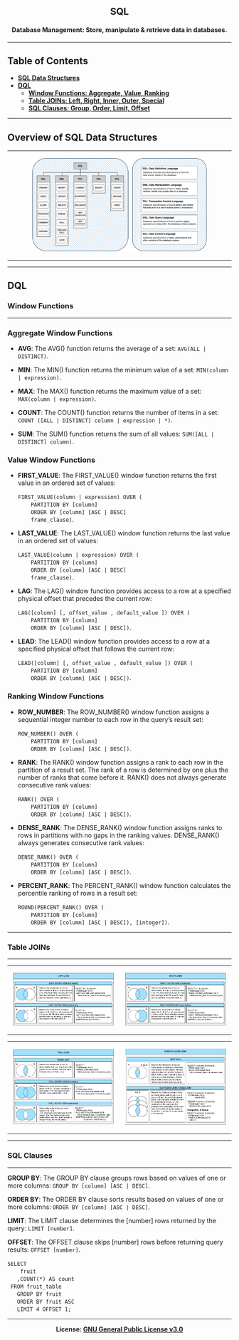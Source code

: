 <h2 align='center'>SQL</h2>
<h4 align='center'>Database Management: Store, manipulate & retrieve data in databases.</h4>

---

## Table of Contents
- <b>[SQL Data Structures](#overview-of-sql-data-structures)</b>
- <b>[DQL](#dql)</b>
  - <b>[Window Functions: Aggregate, Value, Ranking](#window-functions)</b>
  - <b>[Table JOINs: Left, Right, Inner, Outer, Special](#table-joins)</b>
  - <b>[SQL Clauses: Group, Order, Limit, Offset](#sql-clauses)</b>
---

## Overview of SQL Data Structures

<div>
<table>
	  <tr>
    	  <td style="margin:2px;">
<p align='center'><img src='https://github.com/kariemoorman/didactic-diy/blob/main/tutorials/sql/images/sql_tables-sql_data_structures.drawio.png'  width='80%'/></p>
        </td>
    </tr>
</table>
</div>

---

## DQL 

### Window Functions
---

### Aggregate Window Functions 

<ul>
<li>
<p><b>AVG</b>: The AVG() function returns the average of a set: <code>AVG(ALL | DISTINCT)</code>. </p>
</li>
<li>
<p><b>MIN</b>: The MIN() function returns the minimum value of a set: <code>MIN(column | expression)</code>.</p>
</li>
<li>
<p><b>MAX</b>: The MAX() function returns the maximum value of a set: <code>MAX(column | expression)</code>.</p>
</li>
<li>
<p><b>COUNT</b>: The COUNT() function returns the number of items in a set: <code>COUNT ([ALL | DISTINCT] column | expression | *)</code>.</p>
</li>
<li>
<p><b>SUM</b>: The SUM() function returns the sum of all values: <code>SUM([ALL | DISTINCT] column)</code>.</p>
</li>
</ul>


### Value Window Functions

<ul>
<li>
<p><b>FIRST_VALUE</b>: The FIRST_VALUE() window function returns the first value in an ordered set of values:</p>  
	<code>FIRST_VALUE(column | expression) OVER (
    PARTITION BY [column]
    ORDER BY [column] [ASC | DESC]
    frame_clause)</code>. 
</li>
<li>
<p><b>LAST_VALUE</b>: The LAST_VALUE() window function returns the last value in an ordered set of values:</p>
	<code>LAST_VALUE(column | expression) OVER (
    PARTITION BY [column]
    ORDER BY [column] [ASC | DESC]
    frame_clause)</code>. 
</li>
<li>
<p><b>LAG</b>: The LAG() window function provides access to a row at a specified physical offset that precedes the current row:</p>
	<code>LAG([column] [, offset_value , default_value ]) OVER (
    PARTITION BY [column]
    ORDER BY [column] [ASC | DESC])</code>. 
</li>
<li>
<p><b>LEAD</b>: The LEAD() window function provides access to a row at a specified physical offset that follows the current row:</p>
	<code>LEAD([column] [, offset_value , default_value ]) OVER (
    PARTITION BY [column]
    ORDER BY [column] [ASC | DESC])</code>. 
</li>
</ul>

### Ranking Window Functions

<ul>
<li>
<p><b>ROW_NUMBER</b>: The ROW_NUMBER()  window function assigns a sequential integer number to each row in the query’s result set:</p>
	<code>ROW_NUMBER() OVER (
    PARTITION BY [column]
    ORDER BY [column] [ASC | DESC])</code>. 
</li>
<li>
<p><b>RANK</b>: The RANK() window function assigns a rank to each row in the partition of a result set. The rank of a row is determined by one plus the number of ranks that come before it. RANK() does not always generate consecutive rank values:</p>
	<code>RANK() OVER (
    PARTITION BY [column]
    ORDER BY [column] [ASC | DESC])</code>. 
</li>
<li>
<p><b>DENSE_RANK</b>: The DENSE_RANK() window function assigns ranks to rows in partitions with no gaps in the ranking values. DENSE_RANK() always generates consecutive rank values:</p>
	<code>DENSE_RANK() OVER (
    PARTITION BY [column]
    ORDER BY [column] [ASC | DESC])</code>. 
</li>
<li>
<p><b>PERCENT_RANK</b>: The PERCENT_RANK() window function calculates the percentile ranking of rows in a result set:</p>
	<code>ROUND(PERCENT_RANK() OVER (
    PARTITION BY [column]
    ORDER BY [column] [ASC | DESC]), [integer])</code>.
</li>
</ul>

---
### Table JOINs
---
<div>
<table>
	  <tr>
    	  <td style="margin:10px;">
        	<p align='center'><img src="https://github.com/kariemoorman/didactic-diy/blob/main/tutorials/sql/images/sql_joins-3-left_joins.drawio.png" width="95%"/></p>
      	</td>
        <td style="margin:10px">
          <p align='center'><img src="https://github.com/kariemoorman/didactic-diy/blob/main/tutorials/sql/images/sql_joins-3-right_joins.drawio.png" width="95%"/></p>
        </td>
    </tr>
</table>

<table>
  <tr>
    <td style="margin:10px;">
	<p align='center'><img src="https://github.com/kariemoorman/didactic-diy/blob/main/tutorials/sql/images/sql_joins-3-full_joins.drawio.png" width="95%"/></p>
    </td>
    <td style="margin:10px">
	<p align='center'><img src="https://github.com/kariemoorman/didactic-diy/blob/main/tutorials/sql/images/sql_joins-3-special_joins.drawio.png" width="95%"/></p>
    </td>
  </tr>
</table>
</div>

---
### SQL Clauses
---

<div>
<p><b>GROUP BY</b>: The GROUP BY clause groups rows based on values of one or more columns:  <code>GROUP BY [column] [ASC | DESC]</code>.</p>
</div>

<div>
<p><b>ORDER BY</b>: The ORDER BY clause sorts results based on values of one or more columns: <code>ORDER BY [column] [ASC | DESC]</code>.</p>
</div>

<div>
<p><b>LIMIT</b>: The LIMIT clause determines the [number] rows returned by the query: <code>LIMIT [number]</code>. </p>
</div>

<div>
<p><b>OFFSET</b>: The OFFSET clause skips [number] rows before returning query results: <code>OFFSET [number]</code>.</p>
</div>

<p><code>SELECT                 
    fruit               
   ,COUNT(*) AS count   
 FROM fruit_table       
   GROUP BY fruit       
   ORDER BY fruit ASC   
   LIMIT 4 OFFSET 1;   </code></p>

---

<p align='center'><b>License: <a href='https://choosealicense.com/licenses/gpl-3.0/'>GNU General 
Public License v3.0</a></b></p>
